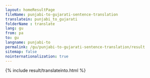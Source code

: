 ```yaml
---
layout: homeResultPage
fileName: punjabi-to-gujarati-sentence-translation
translatein: punjabi_to_gujarati
folderName : translate
lang: gu
from: pa
to: gu
langname: punjabi-to
permalink: /gu/punjabi-to-gujarati-sentence-translation/result
sitemap: false
nointernationalization: true
---
```

{% include result/translateinto.html %}

<script src="/js/result/translation.js" data-foldername="{{page.folderName}}" data-lang="{{page.lang}}"></script>
